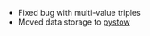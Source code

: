 - Fixed bug with multi-value triples 
- Moved data storage to [pystow](https://github.com/cthoyt/pystow)
